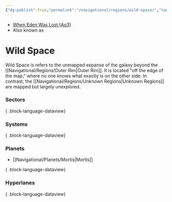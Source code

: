 ```yaml
---
{"dg-publish":true,"permalink":"/navigational/regions/wild-space/","tags":["map","region"]}
---
```


- [When Eden Was Lost (Ao3)](https://archiveofourown.org/works/19334440/chapters/45992584)
- Also known as
# Wild Space

Wild Space is refers to the unmapped expanse of the galaxy beyond the [[Navigational/Regions/Outer Rim\|Outer Rim]]. It is located "off the edge of the map," where no one knows what exactly is on the other side. In contrast, the [[Navigational/Regions/Unknown Regions\|Unknown Regions]] are mapped but largely unexplored. 

### Sectors

{ .block-language-dataview}
### Systems

{ .block-language-dataview}
### Planets
- [[Navigational/Planets/Mortis\|Mortis]]

{ .block-language-dataview}
### Hyperlanes

{ .block-language-dataview}